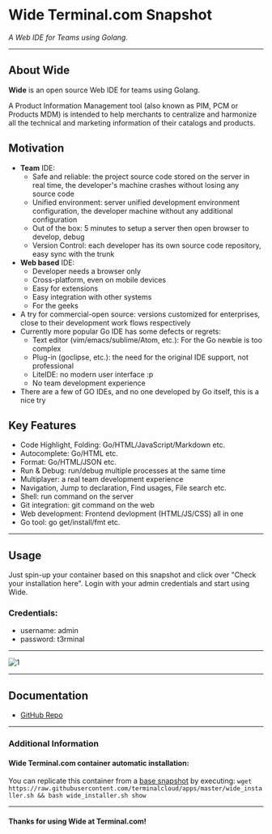 # **Wide** Terminal.com Snapshot
*A Web IDE for Teams using Golang.*

---

## About Wide
**Wide** is an open source Web IDE for teams using Golang.

A Product Information Management tool (also known as PIM, PCM or Products MDM) is intended to help merchants to centralize and harmonize all the technical and marketing information of their catalogs and products.


## Motivation

* **Team** IDE:
  * Safe and reliable: the project source code stored on the server in real time, the developer's machine crashes without losing any source code
  * Unified environment: server unified development environment configuration, the developer machine without any additional configuration
  * Out of the box: 5 minutes to setup a server then open browser to develop, debug
  * Version Control: each developer has its own source code repository, easy sync with the trunk
* **Web based** IDE:
  * Developer needs a browser only
  * Cross-platform, even on mobile devices
  * Easy for extensions
  * Easy integration with other systems
  * For the geeks
* A try for commercial-open source: versions customized for enterprises, close to their development work flows respectively
* Currently more popular Go IDE has some defects or regrets:
  * Text editor (vim/emacs/sublime/Atom, etc.): For the Go newbie is too complex
  * Plug-in (goclipse, etc.): the need for the original IDE support, not professional
  * LiteIDE: no modern user interface :p
  * No team development experience
* There are a few of GO IDEs, and no one developed by Go itself, this is a nice try



## Key Features

* Code Highlight, Folding: Go/HTML/JavaScript/Markdown etc.
* Autocomplete: Go/HTML etc.
* Format: Go/HTML/JSON etc.
* Run & Debug: run/debug multiple processes at the same time
* Multiplayer: a real team development experience
* Navigation, Jump to declaration, Find usages, File search etc.
* Shell: run command on the server
* Git integration: git command on the web
* Web development: Frontend devlopment (HTML/JS/CSS) all in one
* Go tool: go get/install/fmt etc.



---

## Usage

Just spin-up your container based on this snapshot and click over "Check your installation here".
Login with your admin credentials and start using Wide.


### Credentials:

- username: admin
- password: t3rminal


---

![1](https://camo.githubusercontent.com/56436ce77d8960bc578ee044480559c50791f44b/687474703a2f2f62336c6f672e6f72672f776964652f64656d6f2f32303134313032342e706e67)

---

## Documentation
- [GitHub Repo](https://github.com/b3log/wide)

---

### Additional Information

#### Wide Terminal.com container automatic installation:
You can replicate this container from a [base snapshot](https://www.terminal.com/tiny/FzpHiTXG1K) by executing:
`wget https://raw.githubusercontent.com/terminalcloud/apps/master/wide_installer.sh && bash wide_installer.sh show`

---

#### Thanks for using Wide at Terminal.com!

